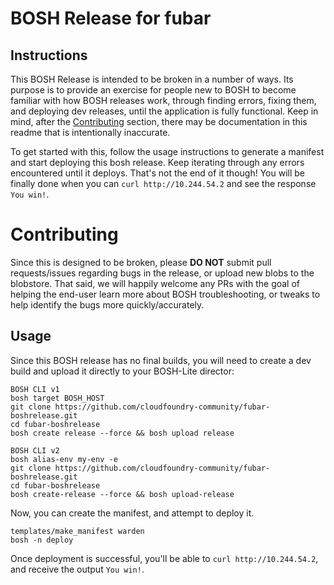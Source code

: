 # BOSH Release for fubar


## Instructions

This BOSH Release is intended to be broken in a number of ways. Its purpose is
to provide an exercise for people new to BOSH to become familiar with how
BOSH releases work, through finding errors, fixing them, and deploying dev
releases, until the application is fully functional. Keep in mind, after the [Contributing](#contributing)
section, there may be documentation in this readme that is intentionally inaccurate.

To get started with this, follow the usage instructions to generate a manifest
and start deploying this bosh release. Keep iterating through any errors encountered
until it deploys. That's not the end of it though! You will be finally done when you
can `curl http://10.244.54.2` and see the response `You win!`.

# Contributing

Since this is designed to be broken, please **DO NOT** submit pull requests/issues
regarding bugs in the release, or upload new blobs to the blobstore. That said,
we will happily welcome any PRs with the goal of helping the end-user learn more about
BOSH troubleshooting, or tweaks to help identify the bugs more quickly/accurately.

## Usage

Since this BOSH release has no final builds, you will need to create a dev build
and upload it directly to your BOSH-Lite director:

```
BOSH CLI v1
bosh target BOSH_HOST
git clone https://github.com/cloudfoundry-community/fubar-boshrelease.git
cd fubar-boshrelease
bosh create release --force && bosh upload release

BOSH CLI v2
bosh alias-env my-env -e
git clone https://github.com/cloudfoundry-community/fubar-boshrelease.git
cd fubar-boshrelease
bosh create-release --force && bosh upload-release
```

Now, you can create the manifest, and attempt to deploy it.

```
templates/make_manifest warden
bosh -n deploy
```

Once deployment is successful, you'll be able to `curl http://10.244.54.2`, and receive
the output `You win!`.
